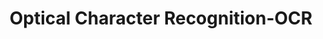 ---
types: "word"

title: "Optical Character Recognition-OCR"

categories: ['']

tags: ['Optical', 'Character', 'Recognition', 'OCR']

arabic: 'التعرف الآلي على الكتابة'
arabic2: 'التعرف الضوئي على المحارف'

arexps: []

enwords: ['Optical Character Recognition-OCR']

enexps: []

arlexicons: 'ع'

enlexicons: 'O'

authors: ['Ruqayya Roshdy']

translators: ['']

citations: 'مقدمة في حوسبة اللغة العربية'

sources: 'مركز الملك عبدالله بن عبدالعزيز الدولي لخدمة اللغة العربية'

word: "true"

slug: ""
---